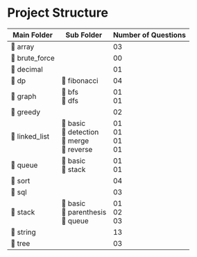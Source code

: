 # Project Structure

| Main Folder   | Sub Folder                                    | Number of Questions     |
| ------------- |-----------------------------------------------|-------------------------|
| 📁 array      |                                               | 03                      |
| 📁 brute_force|                                               | 00                      |
| 📁 decimal    |                                               | 01                      |
| 📁 dp         | 📂 fibonacci                                  | 04                      |
| 📁 graph      | 📂 bfs<br> 📂 dfs                             | 01<br> 01               |
| 📁 greedy     |                                               | 02                      |
| 📁 linked_list| 📂 basic<br> 📂 detection<br> 📂 merge<br> 📂 reverse | 01<br> 01<br> 01<br> 01 |
| 📁 queue      | 📂 basic<br> 📂 stack                         | 01<br> 01               |
| 📁 sort       |                                               | 04                      |
| 📁 sql        |                                               | 03                      |
| 📁 stack      | 📂 basic<br> 📂 parenthesis<br> 📂 queue      | 01<br> 02<br> 03        |
| 📁 string     |                                               | 13                      |
| 📁 tree       |                                               | 03                      |
